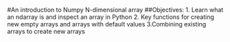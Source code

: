 #An introduction to Numpy N-dimensional array
##Objectives:
	1. Learn what an ndarray is and inspect an array in Python
	2. Key functions for creating new empty arrays and arrays with default values
	3.Combining existing arrays to create new arrays